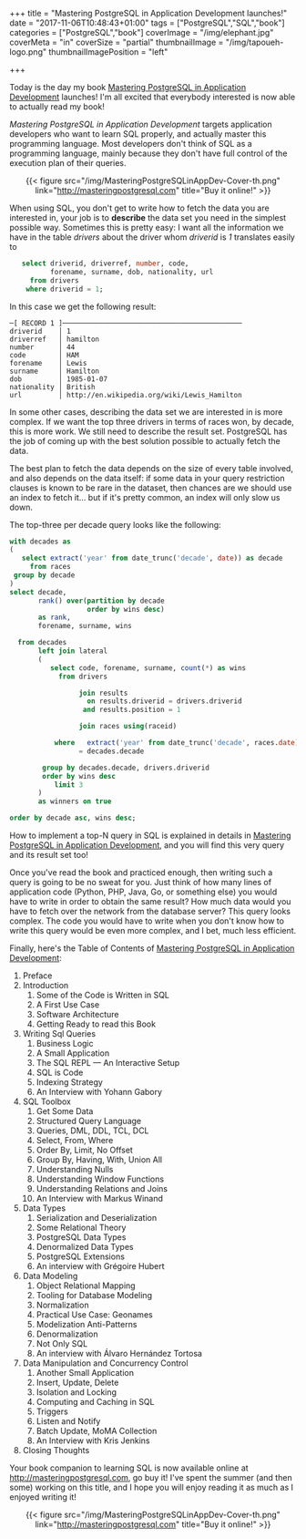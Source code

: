 +++
title = "Mastering PostgreSQL in Application Development launches!"
date = "2017-11-06T10:48:43+01:00"
tags = ["PostgreSQL","SQL","book"]
categories = ["PostgreSQL","book"]
coverImage = "/img/elephant.jpg"
coverMeta = "in"
coverSize = "partial"
thumbnailImage = "/img/tapoueh-logo.png"
thumbnailImagePosition = "left"

+++

Today is the day my book [Mastering PostgreSQL in Application
Development](http://masteringpostgresql.com) launches! I'm all excited that
everybody interested is now able to actually read my book!

*Mastering PostgreSQL in Application Development* targets application
developers who want to learn SQL properly, and actually master this
programming language. Most developers don't think of SQL as a programming
language, mainly because they don't have full control of the execution plan
of their queries.

<center>

{{< figure src="/img/MasteringPostgreSQLinAppDev-Cover-th.png"
          link="http://masteringpostgresql.com"
          title="Buy it online!" >}}

</center>

When using SQL, you don't get to write how to fetch the data you are
interested in, your job is to **describe** the data set you need in the
simplest possible way. Sometimes this is pretty easy: I want all the
information we have in the table *drivers* about the driver whom *driverid*
is *1* translates easily to

~~~ sql
   select driverid, driverref, number, code,
          forename, surname, dob, nationality, url
     from drivers
    where driverid = 1;
~~~

In this case we get the following result:

~~~
─[ RECORD 1 ]────────────────────────────────────────────
driverid    │ 1
driverref   │ hamilton
number      │ 44
code        │ HAM
forename    │ Lewis
surname     │ Hamilton
dob         │ 1985-01-07
nationality │ British
url         │ http://en.wikipedia.org/wiki/Lewis_Hamilton
~~~

In some other cases, describing the data set we are interested in is more
complex. If we want the top three drivers in terms of races won, by decade,
this is more work. We still need to describe the result set. PostgreSQL has
the job of coming up with the best solution possible to actually fetch the
data.

The best plan to fetch the data depends on the size of every table involved,
and also depends on the data itself: if some data in your query restriction
clauses is known to be rare in the dataset, then chances are we should use
an index to fetch it… but if it's pretty common, an index will only slow us
down.

The top-three per decade query looks like the following:

~~~ sql
with decades as
(
   select extract('year' from date_trunc('decade', date)) as decade
     from races
 group by decade
)
select decade,
       rank() over(partition by decade
                   order by wins desc)
       as rank,
       forename, surname, wins

  from decades
       left join lateral
       (
          select code, forename, surname, count(*) as wins
            from drivers

                 join results
                   on results.driverid = drivers.driverid
                  and results.position = 1

                 join races using(raceid)

           where   extract('year' from date_trunc('decade', races.date))
                 = decades.decade

        group by decades.decade, drivers.driverid
        order by wins desc
           limit 3
       )
       as winners on true

order by decade asc, wins desc;
~~~

How to implement a top-N query in SQL is explained in details in [Mastering
PostgreSQL in Application Development](http://masteringpostgresql.com), and
you will find this very query and its result set too!

Once you've read the book and practiced enough, then writing such a query is
going to be no sweat for you. Just think of how many lines of application
code (Python, PHP, Java, Go, or something else) you would have to write in
order to obtain the same result? How much data would you have to fetch over
the network from the database server? This query looks complex. The code you
would have to write when you don't know how to write this query would be
even more complex, and I bet, much less efficient.

Finally, here's the Table of Contents of [Mastering PostgreSQL in
Application Development](http://masteringpostgresql.com):

  1. Preface
  2. Introduction
       1. Some of the Code is Written in SQL
       2. A First Use Case
       3. Software Architecture
       4. Getting Ready to read this Book
  3. Writing Sql Queries 
       1. Business Logic
       2. A Small Application
       3. The SQL REPL — An Interactive Setup 
       4. SQL is Code
       5. Indexing Strategy 
       6. An Interview with Yohann Gabory
  4. SQL Toolbox
       1. Get Some Data
       2. Structured Query Language
       3. Queries, DML, DDL, TCL, DCL
       4. Select, From, Where
       5. Order By, Limit, No Offset
       6. Group By, Having, With, Union All
       7. Understanding Nulls
       8. Understanding Window Functions
       9. Understanding Relations and Joins
       10. An Interview with Markus Winand
  5. Data Types 
       1. Serialization and Deserialization
       2. Some Relational Theory
       3. PostgreSQL Data Types
       4. Denormalized Data Types 
       5. PostgreSQL Extensions
       6. An interview with Grégoire Hubert
  6. Data Modeling 
       1. Object Relational Mapping
       2. Tooling for Database Modeling
       3. Normalization
       4. Practical Use Case: Geonames 
       5. Modelization Anti-Patterns
       6. Denormalization
       7. Not Only SQL
       8. An interview with Álvaro Hernández Tortosa
  7. Data Manipulation and Concurrency Control 
       1. Another Small Application
       2. Insert, Update, Delete
       3. Isolation and Locking 
       4. Computing and Caching in SQL 
       5. Triggers 
       6. Listen and Notify 
       7. Batch Update, MoMA Collection 
       8. An Interview with Kris Jenkins
  8. Closing Thoughts
  
  
Your book companion to learning SQL is now available online at
<http://masteringpostgresql.com>, go buy it! I've spent the summer (and then
some) working on this title, and I hope you will enjoy reading it as much as
I enjoyed writing it!

<center>

{{< figure src="/img/MasteringPostgreSQLinAppDev-Cover-th.png"
          link="http://masteringpostgresql.com"
          title="Buy it online!" >}}

</center>
